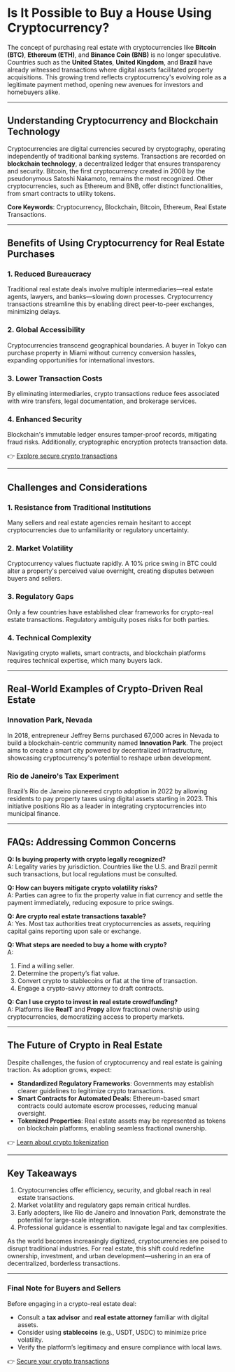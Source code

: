 # Is It Possible to Buy a House Using Cryptocurrency?

The concept of purchasing real estate with cryptocurrencies like **Bitcoin (BTC)**, **Ethereum (ETH)**, and **Binance Coin (BNB)** is no longer speculative. Countries such as the **United States**, **United Kingdom**, and **Brazil** have already witnessed transactions where digital assets facilitated property acquisitions. This growing trend reflects cryptocurrency's evolving role as a legitimate payment method, opening new avenues for investors and homebuyers alike.

---

## Understanding Cryptocurrency and Blockchain Technology

Cryptocurrencies are digital currencies secured by cryptography, operating independently of traditional banking systems. Transactions are recorded on **blockchain technology**, a decentralized ledger that ensures transparency and security. Bitcoin, the first cryptocurrency created in 2008 by the pseudonymous Satoshi Nakamoto, remains the most recognized. Other cryptocurrencies, such as Ethereum and BNB, offer distinct functionalities, from smart contracts to utility tokens.

**Core Keywords**: Cryptocurrency, Blockchain, Bitcoin, Ethereum, Real Estate Transactions.

---

## Benefits of Using Cryptocurrency for Real Estate Purchases

### 1. **Reduced Bureaucracy**
Traditional real estate deals involve multiple intermediaries—real estate agents, lawyers, and banks—slowing down processes. Cryptocurrency transactions streamline this by enabling direct peer-to-peer exchanges, minimizing delays.

### 2. **Global Accessibility**
Cryptocurrencies transcend geographical boundaries. A buyer in Tokyo can purchase property in Miami without currency conversion hassles, expanding opportunities for international investors.

### 3. **Lower Transaction Costs**
By eliminating intermediaries, crypto transactions reduce fees associated with wire transfers, legal documentation, and brokerage services.

### 4. **Enhanced Security**
Blockchain's immutable ledger ensures tamper-proof records, mitigating fraud risks. Additionally, cryptographic encryption protects transaction data.

👉 [Explore secure crypto transactions](https://bit.ly/okx-bonus)

---

## Challenges and Considerations

### 1. **Resistance from Traditional Institutions**
Many sellers and real estate agencies remain hesitant to accept cryptocurrencies due to unfamiliarity or regulatory uncertainty.

### 2. **Market Volatility**
Cryptocurrency values fluctuate rapidly. A 10% price swing in BTC could alter a property's perceived value overnight, creating disputes between buyers and sellers.

### 3. **Regulatory Gaps**
Only a few countries have established clear frameworks for crypto-real estate transactions. Regulatory ambiguity poses risks for both parties.

### 4. **Technical Complexity**
Navigating crypto wallets, smart contracts, and blockchain platforms requires technical expertise, which many buyers lack.

---

## Real-World Examples of Crypto-Driven Real Estate

### **Innovation Park, Nevada**
In 2018, entrepreneur Jeffrey Berns purchased 67,000 acres in Nevada to build a blockchain-centric community named **Innovation Park**. The project aims to create a smart city powered by decentralized infrastructure, showcasing cryptocurrency's potential to reshape urban development.

### **Rio de Janeiro's Tax Experiment**
Brazil’s Rio de Janeiro pioneered crypto adoption in 2022 by allowing residents to pay property taxes using digital assets starting in 2023. This initiative positions Rio as a leader in integrating cryptocurrencies into municipal finance.

---

## FAQs: Addressing Common Concerns

**Q: Is buying property with crypto legally recognized?**  
A: Legality varies by jurisdiction. Countries like the U.S. and Brazil permit such transactions, but local regulations must be consulted.

**Q: How can buyers mitigate crypto volatility risks?**  
A: Parties can agree to fix the property value in fiat currency and settle the payment immediately, reducing exposure to price swings.

**Q: Are crypto real estate transactions taxable?**  
A: Yes. Most tax authorities treat cryptocurrencies as assets, requiring capital gains reporting upon sale or exchange.

**Q: What steps are needed to buy a home with crypto?**  
A:  
1. Find a willing seller.  
2. Determine the property’s fiat value.  
3. Convert crypto to stablecoins or fiat at the time of transaction.  
4. Engage a crypto-savvy attorney to draft contracts.

**Q: Can I use crypto to invest in real estate crowdfunding?**  
A: Platforms like **RealT** and **Propy** allow fractional ownership using cryptocurrencies, democratizing access to property markets.

---

## The Future of Crypto in Real Estate

Despite challenges, the fusion of cryptocurrency and real estate is gaining traction. As adoption grows, expect:

- **Standardized Regulatory Frameworks**: Governments may establish clearer guidelines to legitimize crypto transactions.
- **Smart Contracts for Automated Deals**: Ethereum-based smart contracts could automate escrow processes, reducing manual oversight.
- **Tokenized Properties**: Real estate assets may be represented as tokens on blockchain platforms, enabling seamless fractional ownership.

👉 [Learn about crypto tokenization](https://bit.ly/okx-bonus)

---

## Key Takeaways

1. Cryptocurrencies offer efficiency, security, and global reach in real estate transactions.  
2. Market volatility and regulatory gaps remain critical hurdles.  
3. Early adopters, like Rio de Janeiro and Innovation Park, demonstrate the potential for large-scale integration.  
4. Professional guidance is essential to navigate legal and tax complexities.

As the world becomes increasingly digitized, cryptocurrencies are poised to disrupt traditional industries. For real estate, this shift could redefine ownership, investment, and urban development—ushering in an era of decentralized, borderless transactions.

---

### Final Note for Buyers and Sellers

Before engaging in a crypto-real estate deal:  
- Consult a **tax advisor** and **real estate attorney** familiar with digital assets.  
- Consider using **stablecoins** (e.g., USDT, USDC) to minimize price volatility.  
- Verify the platform’s legitimacy and ensure compliance with local laws.

👉 [Secure your crypto transactions](https://bit.ly/okx-bonus)